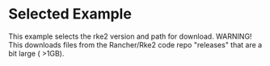 # Selected Example

This example selects the rke2 version and path for download.
WARNING! This downloads files from the Rancher/Rke2 code repo "releases" that are a bit large ( >1GB).
